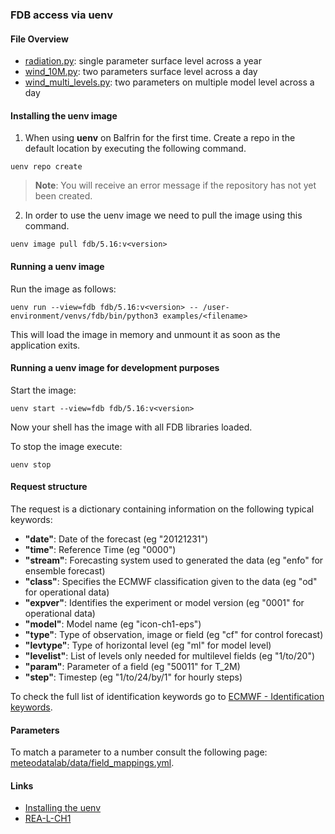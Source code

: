 ### FDB access via uenv

#### File Overview

- [radiation.py](radiation.py): single parameter surface level across a year
- [wind_10M.py](wind_10M.py): two parameters surface level across a day
- [wind_multi_levels.py](wind_multi_levels.py): two parameters on multiple model level across a day

#### Installing the uenv image
1. When using **uenv** on Balfrin for the first time. Create a repo in the default location by executing the following command.
```
uenv repo create
```
> **Note**: You will receive an error message if the repository has not yet been created.

2. In order to use the uenv image we need to pull the image using this command.
```
uenv image pull fdb/5.16:v<version>
```

#### Running a uenv image
Run the image as follows:
```
uenv run --view=fdb fdb/5.16:v<version> -- /user-environment/venvs/fdb/bin/python3 examples/<filename>
```
This will load the image in memory and unmount it as soon as the application exits.

#### Running a uenv image for development purposes
Start the image:
```
uenv start --view=fdb fdb/5.16:v<version>
```
Now your shell has the image with all FDB libraries loaded.

To stop the image execute:
```
uenv stop
```
#### Request structure
The request is a dictionary containing information on the following typical keywords:
- **"date"**:       Date of the forecast (eg "20121231")
- **"time"**:       Reference Time (eg "0000")
- **"stream"**:     Forecasting system used to generated the data (eg "enfo" for ensemble forecast)
- **"class"**:      Specifies the ECMWF classification given to the data (eg "od" for operational data)
- **"expver"**:     Identifies the experiment or model version (eg "0001" for operational data)
- **"model"**:      Model name (eg "icon-ch1-eps")
- **"type"**:       Type of observation, image or field (eg "cf" for control forecast)
- **"levtype"**:    Type of horizontal level (eg "ml" for model level)
- **"levelist"**:   List of levels only needed for multilevel fields (eg "1/to/20")
- **"param"**:      Parameter of a field (eg "50011" for T_2M)
- **"step"**:       Timestep (eg "1/to/24/by/1" for hourly steps)

To check the full list of identification keywords go to [ECMWF - Identification keywords](https://confluence.ecmwf.int/display/UDOC/Identification+keywords).

#### Parameters

To match a parameter to a number consult the following page: [meteodatalab/data/field_mappings.yml](https://github.com/MeteoSwiss/meteodata-lab/blob/main/src/meteodatalab/data/field_mappings.yml).

#### Links

- [Installing the uenv](https://meteoswiss.atlassian.net/wiki/spaces/IW2/pages/144150401/Realtime+FDB+for+ICON#Install-FDB-and-python-environment%3A)
- [REA-L-CH1](https://meteoswiss.atlassian.net/wiki/spaces/IW2/pages/829947927/REA-L-CH1)

